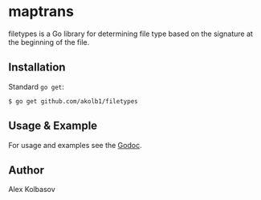 # maptrans

filetypes is a Go library for determining file type based on the signature at
the beginning of the file. 

## Installation

Standard `go get`:

```
$ go get github.com/akolb1/filetypes
```

## Usage & Example

For usage and examples see the [Godoc](http://godoc.org/github.com/akolb1/filetypes).

## Author

Alex Kolbasov
